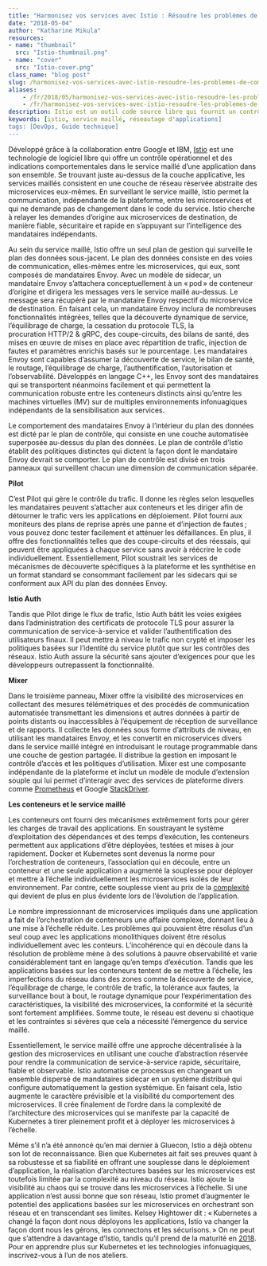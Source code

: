 ```yaml
---
title: "Harmonisez vos services avec Istio : Résoudre les problèmes de complexité au niveau du réseau"
date: "2018-05-04"
author: "Katharine Mikula"
resources:
- name: "thumbnail"
  src: "Istio-thumbnail.png"
- name: "cover"
  src: "Istio-cover.png"
class_name: "blog post"
slug: /harmonisez-vos-services-avec-istio-resoudre-les-problemes-de-complexite-au-niveau-du-reseau
aliases:
    - /fr/2018/05/harmonisez-vos-services-avec-istio-resoudre-les-problemes-de-complexite-au-niveau-du-reseau/
    - /fr/harmonisez-vos-services-avec-istio-resoudre-les-problemes-de-complexite-au-niveau-du-reseau
description: Istio est un outil code source libre qui fournit un contrôle opérationnel sur le service maillé d'une application dans son ensemble.
keywords: [istio, service maillé, réseautage d'applications]
tags: [DevOps, Guide technique]
---
```


<p><span style="font-weight: 400;">Développé grâce à la collaboration entre Google et IBM, <a href="https://istio.io/">Istio</a> est une technologie de logiciel libre qui offre un contrôle opérationnel et des indications comportementales dans le service maillé d’une application dans son ensemble. Se trouvant juste au-dessus de la couche applicative, les services maillés consistent en une couche de réseau réservée abstraite des microservices eux-mêmes. En surveillant le service maillé, Istio permet la communication, indépendante de la plateforme, entre les microservices et qui ne demande pas de changement dans le code du service. Istio cherche à relayer les demandes d’origine aux microservices de destination, de manière fiable, sécuritaire et rapide en s’appuyant sur l’intelligence des mandataires indépendants.</span></p><p><span style="font-weight: 400;">Au sein du service maillé, Istio offre un seul plan de gestion qui surveille le plan des données sous-jacent. Le plan des données consiste en des voies de communication, elles-mêmes entre les microservices, qui eux, sont composés de mandataires Envoy. Avec un modèle de sidecar, un mandataire Envoy s’attachera conceptuellement à un « pod » de conteneur d’origine et dirigera les messages vers le service maillé au-dessus. Le message sera récupéré par le mandataire Envoy respectif du microservice de destination. En faisant cela, un mandataire Envoy inclura de nombreuses fonctionnalités intégrées, telles que la découverte dynamique de service, l’équilibrage de charge, la cessation du protocole TLS, la procuration&nbsp;HTTP/2 &amp; gRPC, des coupe-circuits, des bilans de santé, des mises en œuvre de mises en place avec répartition de trafic, injection de fautes et paramètres enrichis basés sur le pourcentage. Les mandataires Envoy sont capables d’assumer la découverte de service, le bilan de santé, le routage, l’équilibrage de charge, l’authentification, l’autorisation et l’observabilité. Développés en langage C++, les Envoy sont des mandataires qui se transportent néanmoins facilement et qui permettent la communication robuste entre les conteneurs distincts ainsi qu’entre les machines virtuelles (MV) sur de multiples environnements infonuagiques indépendants de la sensibilisation aux services.</span></p><p><span style="font-weight: 400;">Le comportement des mandataires Envoy à l’intérieur du plan des données est dicté par le plan de contrôle, qui consiste en une couche automatisée superposée au-dessus du plan des données. Le plan de contrôle d’Istio établit des politiques distinctes qui dictent la façon dont le mandataire Envoy devrait se comporter. Le plan de contrôle est divisé en trois panneaux qui surveillent chacun une dimension de communication séparée.</span></p><p><b>Pilot</b></p><p><span style="font-weight: 400;">C’est Pilot qui gère le contrôle du trafic. Il donne les règles selon lesquelles les mandataires peuvent s’attacher aux conteneurs et les diriger afin de détourner le trafic vers les applications en déploiement. Pilot fourni aux moniteurs des plans de reprise après une panne et d’injection de fautes ; vous pouvez donc tester facilement et atténuer les défaillances. En plus, il offre des fonctionnalités telles que des coupe-circuits et des réessais, qui peuvent être appliquées à chaque service sans avoir à réécrire le code individuellement. Essentiellement, Pilot soustrait les services de mécanismes de découverte spécifiques à la plateforme et les synthétise en un format standard se consommant facilement par les sidecars qui se conforment aux API du plan des données Envoy.</span></p><p><b>Istio Auth</b></p><p><span style="font-weight: 400;">Tandis que Pilot dirige le flux de trafic, Istio Auth bâtit les voies exigées dans l’administration des certificats de protocole TLS pour assurer la communication de service-à-service et valider l’authentification des utilisateurs finaux. Il peut mettre à niveau le trafic non crypté et imposer les politiques basées sur l’identité du service plutôt que sur les contrôles des réseaux. Istio Auth assure la sécurité sans ajouter d’exigences pour que les développeurs outrepassent la fonctionnalité. </span></p><p><b>Mixer</b></p><p><span style="font-weight: 400;">Dans le troisième panneau, Mixer offre la visibilité des microservices en collectant des mesures télémétriques et des procédés de communication automatisée transmettant les dimensions et autres données à partir de points distants ou inaccessibles à l’équipement de réception de surveillance et de rapports. Il collecte les données sous forme d’attributs de niveau, en utilisant les mandataires Envoy, et les convertit en microservices divers dans le service maillé intégré en introduisant le routage programmable dans une couche de gestion partagée. Il distribue la gestion en imposant le contrôle d’accès et les politiques d’utilisation. Mixer est une composante indépendante de la plateforme et inclut un modèle de module d’extension souple qui lui permet d’interagir avec des services de plateforme divers comme <a href="https://prometheus.io/">Prometheus</a> et Google <a href="https://cloud.google.com/stackdriver/">StackDriver</a>.</span></p><p><b>Les conteneurs et le service maillé</b></p><p><span style="font-weight: 400;">Les conteneurs ont fourni des mécanismes extrêmement forts pour gérer les charges de travail des applications. En soustrayant le système d’exploitation des dépendances et des temps d’exécution, les conteneurs permettent aux applications d’être déployées, testées et mises à jour rapidement. Docker et Kubernetes sont devenus la norme pour l’orchestration de conteneurs, l’association qui en découle, entre un conteneur et une seule application a augmenté la souplesse pour déployer et mettre à l’échelle individuellement les microservices isolés de leur environnement. Par contre, cette souplesse vient au prix de la <a href="https://www.cloudops.com/fr/2018/02/perdus-en-mer-comment-naviguer-sur-les-eaux-complexes-de-kubernetes-2/">complexité</a> qui devient de plus en plus évidente lors de l’évolution de l’application.</span></p><p><span style="font-weight: 400;">Le nombre impressionnant de microservices impliqués dans une application a fait de l’orchestration de conteneurs une affaire complexe, donnant lieu à une mise à l’échelle réduite. Les problèmes qui pouvaient être résolus d’un seul coup avec les applications monolithiques doivent être résolus individuellement avec les conteurs. L’incohérence qui en découle dans la résolution de problème mène à des solutions à pauvre observabilité et varie considérablement tant en langage qu’en temps d’exécution. Tandis que les applications basées sur les conteneurs tentent de se mettre à l’échelle, les imperfections du réseau dans des zones comme la découverte de service, l’équilibrage de charge, le contrôle de trafic, la tolérance aux fautes, la surveillance bout à bout, le routage dynamique pour l’expérimentation des caractéristiques, la visibilité des microservices, la conformité et la sécurité sont fortement amplifiées. Somme toute, le réseau est devenu si chaotique et les contraintes si sévères que cela a nécessité l’émergence du service maillé.</span></p><p><span style="font-weight: 400;">Essentiellement, le service maillé offre une approche décentralisée à la gestion des microservices en utilisant une couche d’abstraction réservée pour rendre la communication de service-à-service rapide, sécuritaire, fiable et observable. Istio automatise ce processus en changeant un ensemble dispersé de mandataires sidecar en un système distribué qui configure automatiquement la gestion systémique. En faisant cela, Istio augmente le caractère prévisible et la visibilité du comportement des microservices. Il crée finalement de l’ordre dans la complexité de l’architecture des microservices qui se manifeste par la capacité de Kubernetes à tirer pleinement profit et à déployer les microservices à l’échelle.</span></p><p><span style="font-weight: 400;">Même s’il n’a été annoncé qu’en mai dernier à Gluecon, Istio a déjà obtenu son lot de reconnaissance. Bien que Kubernetes ait fait ses preuves quant à sa robustesse et sa fiabilité en offrant une souplesse dans le déploiement d’application, la réalisation d’architectures basées sur les microservices est toutefois limitée par la complexité au niveau du réseau. Istio ajoute la visibilité au chaos qui se trouve dans les microservices à l’échelle. Si une application n’est aussi bonne que son réseau, Istio promet d’augmenter le potentiel des applications basées sur les microservices en orchestrant son réseau et en transcendant ses limites. Kelsey Hightower dit&nbsp;: « Kubernetes a changé la façon dont nous déployons les applications, Istio va changer la façon dont nous les gérons, les connectons et les sécurisons. » On ne peut que s’attendre à davantage d’Istio, tandis qu’il prend de la maturité en <a href="https://www.cloudops.com/fr/2018/02/cloudops-mise-sur-lannee-2018%E2%80%89-voici-comment/">2018</a>. Pour en apprendre plus sur Kubernetes et les technologies infonuagiques, inscrivez-vous à l’un de nos ateliers.</span></p>
